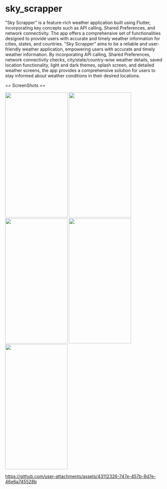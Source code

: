 # sky_scrapper

"Sky Scrapper" is a feature-rich weather application built using Flutter, incorporating key
concepts such as API calling, Shared Preferences, and network connectivity. The app offers a
comprehensive set of functionalities designed to provide users with accurate and timely weather
information for cities, states, and countries.
"Sky Scrapper" aims to be a reliable and user-friendly weather application, empowering users
with accurate and timely weather information. By incorporating API calling, Shared Preferences,
network connectivity checks, city/state/country-wise weather details, saved location
functionality, light and dark themes, splash screen, and detailed weather screens, the app
provides a comprehensive solution for users to stay informed about weather conditions in their
desired locations.

== ScreenShots ==
<p>
 <img src="https://github.com/swetapatell09/sky_scrapper/assets/165981407/b936bddb-843c-4381-81fd-d969b14bc00c" height="400px" width="200px"/>
<img src="https://github.com/user-attachments/assets/9e8abe62-6a20-4563-a00c-ad9ad65ca933" height="400px" width="200px"/>
<img src="https://github.com/user-attachments/assets/d13ee21b-faa5-40d7-80dd-bf2897d94063" height="400px" width="200px"/>
<img src="https://github.com/user-attachments/assets/b463b99b-168e-4b37-9326-9cc46e437d0e" height="400px" width="200px"/>
 <img src="https://github.com/user-attachments/assets/db0c2c07-aac2-4883-a154-7d1ee5e48687" height="400px" width="200px"/>
 
 https://github.com/user-attachments/assets/43112326-747e-457b-8d7e-46e6a745528b


</p>
